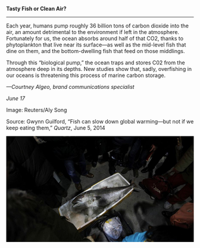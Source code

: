 **Tasty Fish or Clean Air?**

****

Each year, humans pump roughly 36 billion tons of carbon dioxide into the air, an amount detrimental to the environment if left in the atmosphere. Fortunately for us, the ocean absorbs around half of that CO2, thanks to phytoplankton that live near its surface—as well as the mid-level fish that dine on them, and the bottom-dwelling fish that feed on those middlings. 

Through this “biological pump,” the ocean traps and stores C02 from the atmosphere deep in its depths. New studies show that, sadly, overfishing in our oceans is threatening this process of marine carbon storage.

*—Courtney Algeo, brand communications specialist*

*June 17*

Image: Reuters/Aly Song

Source: Gwynn Guilford, “Fish can slow down global warming—but not if we keep eating them,” *Quartz*, June 5, 2014

![](../images/14-06-17_82.84_OverfishingEDIT-1.jpg)
